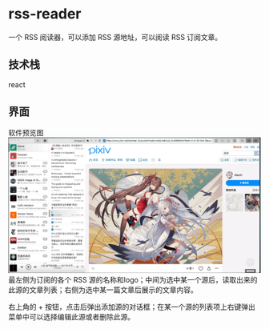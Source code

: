 # rss-reader
一个 RSS 阅读器，可以添加 RSS 源地址，可以阅读 RSS 订阅文章。
## 技术栈
react
## 界面
软件预览图
![](images/preview.png)
最左侧为订阅的各个 RSS 源的名称和logo；中间为选中某一个源后，读取出来的此源的文章列表；右侧为选中某一篇文章后展示的文章内容。

右上角的 + 按钮，点击后弹出添加源的对话框；在某一个源的列表项上右键弹出菜单中可以选择编辑此源或者删除此源。